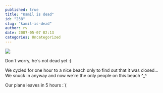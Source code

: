 ```yaml
---
published: true
title: "Kamil is dead"
id: "238"
slug: "kamil-is-dead"
author: rv
date: 2007-05-07 02:13
categories: Uncategorized
---
```

<p class="mobile-photo"><a href="https://photos1.blogger.com/x/blogger2/2435/1927/1600/z/470907/TS2B0210-746279.jpg"><img src="https://photos1.blogger.com/x/blogger2/2435/1927/320/z/815726/TS2B0210-746279.jpg"></a></p>Don`t worry, he`s not dead yet :)<p>We cycled for one hour to a nice beach only to find out that it was closed... We snuck in anyway and now we`re the only people on this beach ^_^<p>Our plane leaves in 5 hours :`(